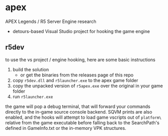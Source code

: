 # apex

APEX Legends / R5 Server Engine research

 * detours-based Visual Studio project for hooking the game engine

## r5dev

to use the vs project / engine hooking, here are some basic instructions

1. build the solution
	* or get the binaries from the releases page of this repo
2. copy `r5dev.dll` and `r5launcher.exe` to the apex game folder
3. copy the unpacked version of `r5apex.exe` over the original in your game folder
4. run `r5launcher.exe`

the game will pop a debug terminal, that will forward your commands directly to the in-game source console backend. SQVM prints are also enabled, and the hooks will attempt to load game vscripts out of `platform\` relative from the game executable before falling back to the SearchPath's defined in GameInfo.txt or the in-memory VPK structures.
